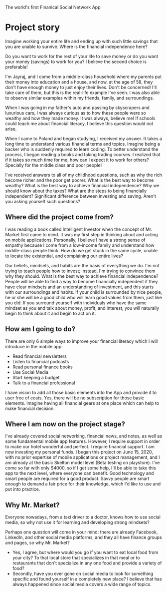 The world's first Finanical Social Network App 

# Project story 

Imagine working your entire life and ending up with such little savings that you are unable to survive. Where is the financial independence here?

Do you want to work for the rest of your life to save money or do you want your money (savings) to work for you? I believe the second choice is preferable!

I'm Jayraj, and I come from a middle-class household where my parents put their money into education and a house, and now, at the age of 58, they don't have enough money to just enjoy their lives. Don't be concerned! I'll take care of them, but this is the real-life example I've seen. I was also able to observe similar examples within my friends, family, and surroundings.

When I was going in my father's auto and passing by skyscrapers and luxurious cars, I was always curious as to how these people were so wealthy and how they made money. It was always, believe me! If schools could teach me about financial literacy, I believe this question would not arise.

When I came to Poland and began studying, I received my answer. It takes a long time to understand various financial terms and topics. Imagine being a backer who is suddenly required to learn coding. To better understand the process, I began reading a books and taking trading courses. I realized that if it takes so much time for me, how can I expect it to work for others? Specially for the middle class and poor people! 

I've received answers to all of my childhood questions, such as why the rich become richer and the poor get poorer. What is the best way to become wealthy? What is the best way to achieve financial independence? Why we should know about the taxes?  What are the steps to being financially independent? Significant difference between investing and saving.
Aren't you asking yourself such questions?

## Where did the project come from? 
I was reading a book called Intelligent Investor when the concept of Mr. Market first came to mind. It was my first step in thinking about and acting on mobile applications.
Personally, I believe I have a strong sense of empathy because I come from a low-income family and understand how middle-class people think. How do we get stuck in the same cycle, unable to locate the existential, and complaining our entire lives?

Our beliefs, mindsets, and habits are the basis of everything we do. I'm not trying to teach people how to invest; instead, I'm trying to convince them why they should. What is the best way to achieve financial independence? People will be able to find a way to become financially independent if they have clear mindsets and an understanding of investment, and this starts with our surroundings and habits. If your child is surrounded by nice people, he or she will be a good child who will learn good values from them, just like you did. If you surround yourself with individuals who have the same mindset as you and talk about money, profit, and interest, you will naturally begin to think about it and begin to act on it.

## How am I going to do? 
There are only 6 simple ways to improve your financial literacy which I will introduce in the mobile app:
* Read financial newsletters
*	Listen to financial podcasts
*	Read personal finance books
*	Use Social Media
*	Start keeping a budget
*	Talk to a financial professional 

I have vision to add all those basic elements into the App and provide it to user free of costs. Yes, there will be no subscription for those basic elements. Imagine having all financial gears at one place which can help to make financial decision. 

## Where I am now on the project stage? 
I've already covered social networking, financial news, and notes, as well as some fundamental mobile app features. However, I require support in order to make our hotel wonderful and perfect. I require financial support. I am now investing my personal funds. I began this project on June 15, 2020, with no prior expertise of mobile applications or project management, and I am already at the basic Skelton model level (Beta testing on playstore). 
I've come so far with only $4000, so if I get some help, I'll be able to take this app to the next level, where everyone can benefit. 
Good technology and smart people are required for a good product. Savvy people are smart enough to demand a fair price for their knowledge, which I'd like to use and put into practice.

## Why Mr. Market? 
Everyone nowadays, from a taxi driver to a doctor, knows how to use social media, so why not use it for learning and developing strong mindsets?

Perhaps one question will come in your mind: there are already Facebook, LinkedIn, and other social media platforms, and they all have finance groups and pages, so why Mr. Market?
*	Yes, I agree, but where would you go if you want to eat local food from your city? To that local store that specializes in that meal or to restaurants that don't specialize in any one food and provide a variety of food?
*	Secondly, have you ever gone on social media to look for something specific and found yourself in a completely new place? I believe that has always happened since social media covers a wide range of topics.

